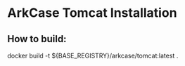 # ArkCase Tomcat Installation

## How to build:

docker build -t ${BASE\_REGISTRY}/arkcase/tomcat:latest .
